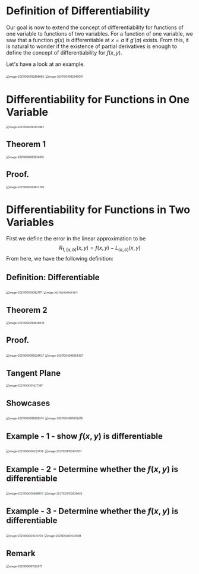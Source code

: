 # Definition of Differentiability

Our goal is now to extend the concept of differentiability for functions of one variable to functions of two variables. For a function of one variable, we saw that a function $g(x)$ is differentiable at $x=a$ if $g′(a)$ exists. From this, it is natural to wonder if the existence of partial derivatives is enough to define the concept of differentiability for $f(x,y)$.

Let's have a look at an example.

<img src="D:\dev\AllNote\.mdnote\assets\image-20211004092856685.png" alt="image-20211004092856685" style="zoom:50%;" />

<img src="D:\dev\AllNote\.mdnote\assets\image-20211004092945091.png" alt="image-20211004092945091" style="zoom:50%;" />

# Differentiability for Functions in One Variable

<img src="D:\dev\AllNote\.mdnote\assets\image-20211004093457982.png" alt="image-20211004093457982" style="zoom:50%;" />

## Theorem 1

<img src="D:\dev\AllNote\.mdnote\assets\image-20211004093534818.png" alt="image-20211004093534818" style="zoom:50%;" />

## Proof.

<img src="D:\dev\AllNote\.mdnote\assets\image-20211004093647796.png" alt="image-20211004093647796" style="zoom:50%;" />

# Differentiability for Functions in Two Variables

First we define the error in the linear approximation to be
$$
R_{1,(a,b)}(x,y)=f(x,y) - L_{(a,b)}(x,y)
$$
From here, we have the following definition:

## Definition: Differentiable

<img src="D:\dev\AllNote\.mdnote\assets\image-20211004093921171.png" alt="image-20211004093921171" style="zoom:50%;" />

<img src="D:\dev\AllNote\.mdnote\assets\image-20211004094634671.png" alt="image-20211004094634671" style="zoom:45%;" />

## Theorem 2

<img src="D:\dev\AllNote\.mdnote\assets\image-20211004094648635.png" alt="image-20211004094648635" style="zoom:50%;" />

## Proof.

<img src="D:\dev\AllNote\.mdnote\assets\image-20211004095529637.png" alt="image-20211004095529637" style="zoom:50%;" />

<img src="D:\dev\AllNote\.mdnote\assets\image-20211004095554307.png" alt="image-20211004095554307" style="zoom:50%;" />

## Tangent Plane

<img src="D:\dev\AllNote\.mdnote\assets\image-20211004101427397.png" alt="image-20211004101427397" style="zoom:50%;" />

## Showcases

<img src="D:\dev\AllNote\.mdnote\assets\image-20211004095808574.png" alt="image-20211004095808574" style="zoom:50%;" />

<img src="D:\dev\AllNote\.mdnote\assets\image-20211004095932219.png" alt="image-20211004095932219" style="zoom:50%;" />

## Example - 1 - show $f(x,y)$ is differentiable

<img src="D:\dev\AllNote\.mdnote\assets\image-20211004100223736.png" alt="image-20211004100223736" style="zoom:50%;" />

<img src="D:\dev\AllNote\.mdnote\assets\image-20211004100407651.png" alt="image-20211004100407651" style="zoom:50%;" />

## Example - 2 - Determine whether the $f(x,y)$ is differentiable

<img src="D:\dev\AllNote\.mdnote\assets\image-20211004100646977.png" alt="image-20211004100646977" style="zoom:50%;" />

<img src="D:\dev\AllNote\.mdnote\assets\image-20211004100828645.png" alt="image-20211004100828645" style="zoom:50%;" />

## Example - 3 - Determine whether the $f(x,y)$ is differentiable

<img src="D:\dev\AllNote\.mdnote\assets\image-20211004101020703.png" alt="image-20211004101020703" style="zoom:50%;" />

<img src="D:\dev\AllNote\.mdnote\assets\image-20211004101033598.png" alt="image-20211004101033598" style="zoom:50%;" />

## Remark

<img src="D:\dev\AllNote\.mdnote\assets\image-20211004101122471.png" alt="image-20211004101122471" style="zoom:50%;" />

